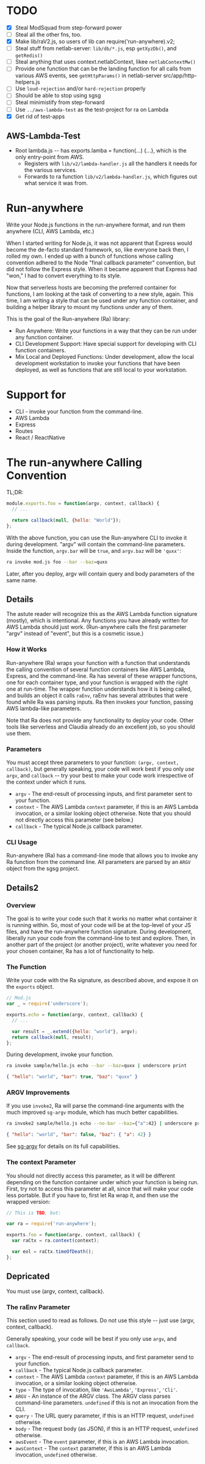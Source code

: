 
# TODO

* [x] Steal ModSquad from step-forward power
* [ ] Steal all the other fns, too.
* [x] Make lib/raV2.js, so users of lib can require('run-anywhere).v2;
* [ ] Steal stuff from netlab-server: `lib/db/*.js`, esp `getXyzDb()`, and `getRedis()`
* [ ] Steal anything that uses context.netlabContext, likee `netlabContextMw()`
* [ ] Provide one function that can be the landing function for all calls from various AWS events, see `getHttpParams()` in netlab-server src/app/http-helpers.js
* [ ] Use `loud-rejection` and/or `hard-rejection` properly
* [ ] Should be able to stop using sgsg
* [ ] Steal minimistify from step-forward
* [ ] Use `../aws-lambda-test` as the test-project for ra on Lambda
* [x] Get rid of test-apps

## AWS-Lambda-Test

* Root lambda.js -- has exports.lamba = function(...) {...}, which is the only entry-point from AWS.
  * Registers with `lib/v2/lambda-handler.js` all the handlers it needs for the various services.
  * Forwards to ra function `lib/v2/lambda-handler.js`, which figures out what service it was from.

# Run-anywhere

Write your Node.js functions in the run-anywhere format, and run them anywhere (CLI, AWS Lambda, etc.)

When I started writing for Node.js, it was not apparent that Express would become the de-facto
standard framework, so, like everyone back then, I rolled my own. I ended up with a bunch of
functions whose calling convention adhered to the Node "final callback parameter" convention, but
did not follow the Express style. When it became apparent that Express had "won," I had to convert
everything to its style.

Now that serverless hosts are becoming the preferred container for functions, I am looking at the
task of converting to a new style, again. This time, I am writing a style that can be used under any
function container, and building a helper library to mount my functions under any of them.

This is the goal of the Run-anywhere (Ra) library:

* Run Anywhere: Write your functions in a way that they can be run under any function container.
* CLI Development Support: Have special support for developing with CLI function containers.
* Mix Local and Deployed Functions: Under development, allow the local development workstation to invoke your functions that
  have been deployed, as well as functions that are still local to your workstation.

# Support for

* CLI - invoke your function from the command-line.
* AWS Lambda
* Express
* Routes
* React / ReactNative

# The run-anywhere Calling Convention

TL;DR:

```javascript
module.exports.foo = function(argv, context, callback) {
  // ...

  return callback(null, {hello: "World"});
};
```

With the above function, you can use the Run-anywhere CLI to invoke it during development. "argv" will contain
the command-line parameters. Inside the function, ```argv.bar``` will be ```true```, and ```argv.baz``` will
be ```'quxx'```:

```sh
ra invoke mod.js foo --bar --baz=quxx
```

Later, after you deploy, argv will contain query and body parameters of the same name.

## Details

The astute reader will recognize this as the AWS Lambda function signature (mostly), which is intentional.
Any functions you have already written for AWS Lambda should just work. (Run-anywhere calls the first
parameter "argv" instead of "event", but this is a cosmetic issue.)

### How it Works

Run-anywhere (Ra) wraps your function with a function that understands the calling convention of several
function containers like AWS Lambda, Express, and the command-line. Ra has several of these wrapper
functions, one for each container type, and your function is wrapped with the right one at run-time.
The wrapper function understands how it is being called, and builds an object it calls `raEnv`, raEnv has
several attributes that were found while Ra was parsing inputs. Ra then invokes your function, passing
AWS lambda-like parameters.

Note that Ra does not provide any functionality to deploy your code. Other tools like serverless and
Claudia already do an excellent job, so you should use them.

### Parameters

You must accept three parameters to your function: `(argv, context, callback)`, but generally speaking,
your code will work best if you only _use_ ```argv```, and ```callback``` -- try your best to make
your code work irrespective of the context under which it runs.

* ```argv```        - The end-result of processing inputs, and first parameter sent to your function.
* ```context```     - The AWS Lambda ```context``` parameter, if this is an AWS Lambda invocation, or a
                      similar looking object otherwise. Note that you should not directly access this
                      parameter (see below.)
* ```callback```    - The typical Node.js callback parameter.

### CLI Usage

Run-anywhere (Ra) has a command-line mode that allows you to invoke any Ra function from the command line.
All parameters are parsed by an ```ARGV``` object from the sgsg project.

## Details2

### Overview

The goal is to write your code such that it works no matter what container it is running within. So,
most of your code will be at the top-level of your JS files, and have the run-anywhere function
signature. During development, liberally run your code from the command-line to test and explore.
Then, in another part of the project (or another project), write whatever you need for your
chosen container, Ra has a lot of functionality to help.

### The Function

Write your code with the Ra signature, as described above, and expose it on the `exports` object.

```js
// Mod.js
var _ = require('underscore');

exports.echo = function(argv, context, callback) {
  // ...

  var result = _.extend({hello: "world"}, argv);
  return callback(null, result);
};

```

During development, invoke your function.

```sh
ra invoke sample/hello.js echo --bar --baz=quxx | underscore print
```

```json
{ "hello": "world", "bar": true, "baz": "quxx" }
```

### ARGV Improvements

If you use `invoke2`, Ra will parse the command-line arguments with the much improved `sg-argv`
module, which has much better capabilities.

```sh
ra invoke2 sample/hello.js echo --no-bar --baz={"a":42} | underscore print
```

```json
{ "hello": "world", "bar": false, "baz": { "a": 42} }
```

See [sg-argv](https://www.npmjs.com/package/sg-argv) for details on its full capabilities.

### The context Parameter

You should not directly access this parameter, as it will be different depending on the function
container under which your function is being run. First, try not to access this parameter at all,
since that will make your code less portable. But if you have to, first let Ra wrap it, and then
use the wrapped version:

```js
// This is TBD, but:

var ra = require('run-anywhere');

exports.foo = function(argv, context, callback) {
  var raCtx = ra.context(context);

  var eol = raCtx.timeOfDeath();
};

```

## Depricated

You must use (argv, context, callback).

### The raEnv Parameter

This section used to read as follows. Do not use this style -- just use (argv, context, callback).

Generally speaking, your code will be best if you only use ```argv```, and ```callback```.

* ```argv```        - The end-result of processing inputs, and first parameter send to your function.
* ```callback```    - The typical Node.js callback parameter.
* ```context```     - The AWS Lambda ```context``` parameter, if this is an AWS Lambda invocation, or a
                      similar looking object otherwise.
* ```type```        - The type of invocation, like ```'AwsLambda'```, ```'Express'```, ```'Cli'```.
* ```ARGV```        - An instance of the ARGV class. The ARGV class parses command-line parameters.
                      ```undefined``` if this is not an invocation from the CLI.
* ```query```       - The URL query parameter, if this is an HTTP request, ```undefined``` otherwise.
* ```body```        - The request body (as JSON), if this is an HTTP request, ```undefined``` otherwise.
* ```awsEvent```    - The ```event``` parameter, if this is an AWS Lambda invocation.
* ```awsContext```  - The ```context``` parameter, if this is an AWS Lambda invocation, ```undefined```
                      otherwise.

